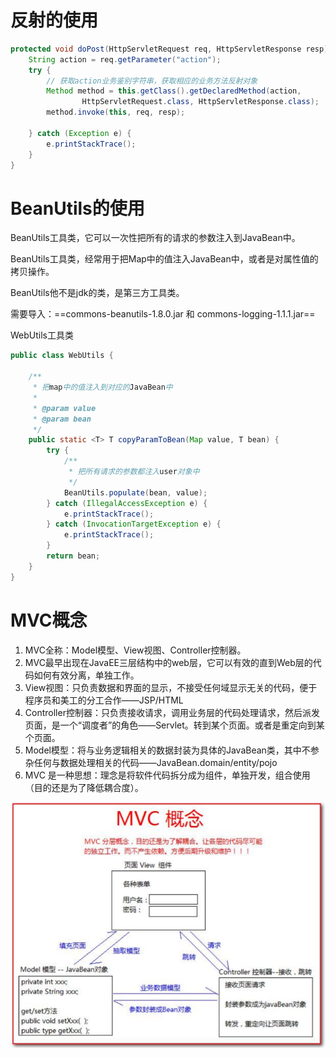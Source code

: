 # 反射的使用

```java
protected void doPost(HttpServletRequest req, HttpServletResponse resp) throws ServletException, IOException {
    String action = req.getParameter("action");
    try {
        // 获取action业务鉴别字符串，获取相应的业务方法反射对象
        Method method = this.getClass().getDeclaredMethod(action,
                HttpServletRequest.class, HttpServletResponse.class);
        method.invoke(this, req, resp);

    } catch (Exception e) {
        e.printStackTrace();
    }
}
```

# BeanUtils的使用

BeanUtils工具类，它可以一次性把所有的请求的参数注入到JavaBean中。

BeanUtils工具类，经常用于把Map中的值注入JavaBean中，或者是对属性值的拷贝操作。

BeanUtils他不是jdk的类，是第三方工具类。

需要导入：==commons-beanutils-1.8.0.jar 和 commons-logging-1.1.1.jar==

WebUtils工具类

```java
public class WebUtils {

    /**
     * 把map中的值注入到对应的JavaBean中
     *
     * @param value
     * @param bean
     */
    public static <T> T copyParamToBean(Map value, T bean) {
        try {
            /**
             * 把所有请求的参数都注入user对象中
             */
            BeanUtils.populate(bean, value);
        } catch (IllegalAccessException e) {
            e.printStackTrace();
        } catch (InvocationTargetException e) {
            e.printStackTrace();
        }
        return bean;
    }
}
```

# MVC概念

1. MVC全称：Model模型、View视图、Controller控制器。
2. MVC最早出现在JavaEE三层结构中的web层，它可以有效的直到Web层的代码如何有效分离，单独工作。
3. View视图：只负责数据和界面的显示，不接受任何域显示无关的代码，便于程序员和美工的分工合作——JSP/HTML
4. Controller控制器：只负责接收请求，调用业务层的代码处理请求，然后派发页面，是一个“调度者”的角色——Servlet。转到某个页面。或者是重定向到某个页面。
5. Model模型：将与业务逻辑相关的数据封装为具体的JavaBean类，其中不参杂任何与数据处理相关的代码——JavaBean.domain/entity/pojo
6. MVC 是一种思想：理念是将软件代码拆分成为组件，单独开发，组合使用（目的还是为了降低耦合度）。

![image-20200816133018444](书城项目.assets\image-20200816133018444.png)

